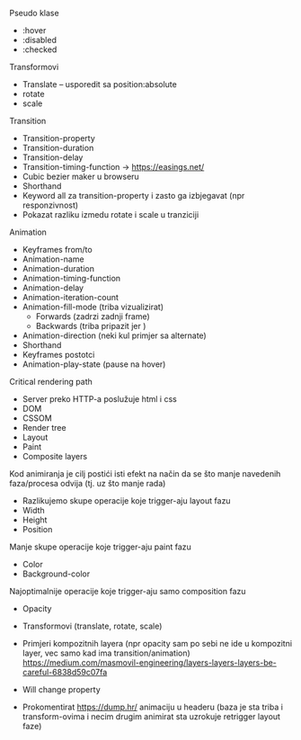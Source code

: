 Pseudo klase
- :hover
- :disabled
- :checked

Transformovi
- Translate – usporedit sa position:absolute
- rotate
- scale

Transition
- Transition-property
- Transition-duration
- Transition-delay
- Transition-timing-function -> https://easings.net/
- Cubic bezier maker u browseru
- Shorthand
- Keyword all za transition-property i zasto ga izbjegavat (npr responzivnost)
- Pokazat razliku izmedu rotate i scale u tranziciji

Animation
- Keyframes from/to
- Animation-name
- Animation-duration
- Animation-timing-function
- Animation-delay
- Animation-iteration-count
- Animation-fill-mode (triba vizualizirat)
    - Forwards (zadrzi zadnji frame)
    - Backwards (triba pripazit jer )
- Animation-direction (neki kul primjer sa alternate)
- Shorthand
- Keyframes postotci
- Animation-play-state (pause na hover)

Critical rendering path
- Server preko HTTP-a poslužuje html i css
- DOM
- CSSOM
- Render tree
- Layout
- Paint
- Composite layers

Kod animiranja je cilj postići isti efekt na način da se što manje navedenih faza/procesa odvija (tj. uz što manje rada)
- Razlikujemo skupe operacije koje trigger-aju layout fazu
- Width
- Height
- Position

Manje skupe operacije koje trigger-aju paint fazu
- Color
- Background-color

Najoptimalnije operacije koje trigger-aju samo composition fazu
- Opacity
- Transformovi (translate, rotate, scale)

- Primjeri kompozitnih layera (npr opacity sam po sebi ne ide u kompozitni layer, vec samo kad ima transition/animation) https://medium.com/masmovil-engineering/layers-layers-layers-be-careful-6838d59c07fa
- Will change property
- Prokomentirat https://dump.hr/ animaciju u headeru (baza je sta triba i transform-ovima i necim drugim animirat sta uzrokuje retrigger layout faze)